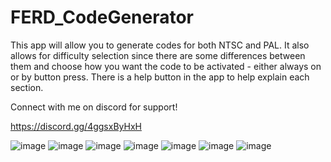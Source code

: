 # FERD_CodeGenerator

This app will allow you to generate codes for both NTSC and PAL. It also allows for difficulty selection since there are some differences between them and choose how you want the code to be activated - either always on or by button press. There is a help button in the app to help explain each section.

Connect with me on discord for support!

https://discord.gg/4ggsxByHxH

![image](https://github.com/user-attachments/assets/379db5b6-103f-4911-bbeb-b6e6f9d09ecd)
![image](https://github.com/user-attachments/assets/d807ae9d-9551-4397-96e5-d87f34301371)
![image](https://github.com/user-attachments/assets/357086c4-f2e1-4cd1-bcca-3f980cf65d94)
![image](https://github.com/user-attachments/assets/4b6437bb-c1d0-4e92-94fd-3d690bfff03f)
![image](https://github.com/user-attachments/assets/8e4d1879-daf4-4b32-bbea-148400defd54)
![image](https://github.com/user-attachments/assets/2f52517e-395a-4544-b345-2b44baf70951)
![image](https://github.com/user-attachments/assets/f091c7ce-3d6c-49b8-98a5-0607419fc05b)
